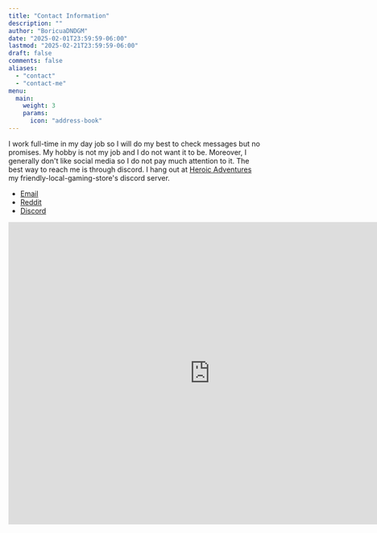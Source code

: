 ```yaml
---
title: "Contact Information"
description: ""
author: "BoricuaDNDGM"
date: "2025-02-01T23:59:59-06:00"
lastmod: "2025-02-21T23:59:59-06:00"
draft: false
comments: false
aliases:
  - "contact"
  - "contact-me"
menu:
  main:
    weight: 3
    params:
      icon: "address-book"
---
```


I work full-time in my day job so I will do my best to check messages but no promises.
My hobby is not my job and I do not want it to be.
Moreover, I generally don't like social media so I do not pay much attention to it.
The best way to reach me is through discord. I hang out at [Heroic Adventures](https://linktr.ee/heroicadventures) my friendly-local-gaming-store's discord server.



- [Email](boricua.dndgm@gmail.com)
- [Reddit](https://www.reddit.com/user/boricuadndgm/)
- [Discord](boricuadndgm)



<iframe src="https://calendar.google.com/calendar/embed?src=e22d6fcfdf3858aa7a2b021ea8f63abe9a43adb81122cadff0df2a36fede89e4%40group.calendar.google.com&ctz=UTC" style="border: 0" width="800" height="600" frameborder="0" scrolling="no"></iframe>